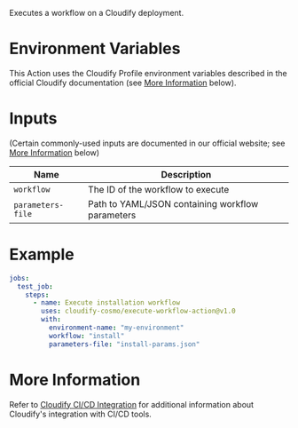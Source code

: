 Executes a workflow on a Cloudify deployment.

# Environment Variables

This Action uses the Cloudify Profile environment variables described in the official
Cloudify documentation (see [More Information](#more-information) below).

# Inputs

(Certain commonly-used inputs are documented in our official website; see [More Information](#more-information) below)

| Name | Description
|------|------------
| `workflow` | The ID of the workflow to execute
| `parameters-file` | Path to YAML/JSON containing workflow parameters
# Example

```yaml
jobs:
  test_job:
    steps:
      - name: Execute installation workflow
        uses: cloudify-cosmo/execute-workflow-action@v1.0
        with:
          environment-name: "my-environment"
          workflow: "install"
          parameters-file: "install-params.json"
```

# More Information

Refer to [Cloudify CI/CD Integration](https://docs.cloudify.co/latest/working_with/integration/) for additional information about
Cloudify's integration with CI/CD tools.
